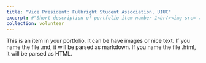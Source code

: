 ```yaml
---
title: "Vice President: Fulbright Student Association, UIUC"
excerpt: #"Short description of portfolio item number 1<br/><img src='/images/500x300.png'>"
collection: volunteer
---
```


This is an item in your portfolio. It can be have images or nice text. If you name the file .md, it will be parsed as markdown. If you name the file .html, it will be parsed as HTML. 
